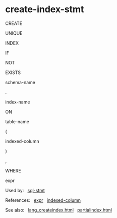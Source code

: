 # create\-index\-stmt








CREATE

UNIQUE

INDEX










IF



NOT



EXISTS








schema\-name



.



index\-name



ON



table\-name



(



indexed\-column



)

,







WHERE



expr











  


Used by:   [sql\-stmt](./sql-stmt.html)  

References:   [expr](./expr.html)   [indexed\-column](./indexed-column.html)  

See also:   [lang\_createindex.html](../lang_createindex.html)   [partialindex.html](../partialindex.html)

